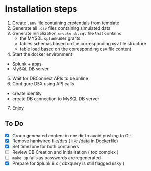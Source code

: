 # Installation steps

1. Create `.env` file containing credentials from template
2. Generate all `.csv` files containing simulated data
3. Generate initialization `create-db.sql` file that contains
   - the MYSQL `splunk`user grants
   - tables schemas based on the corresponding csv file structure
   - table load based on the corresponding csv file content
4. Start the docker environment
  - Splunk + apps
  - MySQL DB server
5. Wait for DBConnect APIs to be online
6. Configure DBX using API calls
  - create identity
  - create DB connection to MySQL DB server
7. Enjoy

## To Do

- [x] Group generated content in one dir to avoid pushing to Git
- [x] Remove hardwired file/dirs ( like /data in Dockerfile)
- [x] Set timezone for both containers
- [ ] Review DB Creation and initialization ( too complex )
- [ ] `make up` fails as passwords are regenerated
- [x] Prepare for Splunk 9.x ( dbxquery is still flagged risky )
